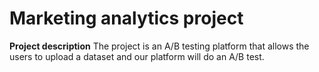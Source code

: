 # Marketing analytics project

**Project description**
The project is an A/B testing platform that allows the users to upload a dataset and our platform will do an A/B test. 
